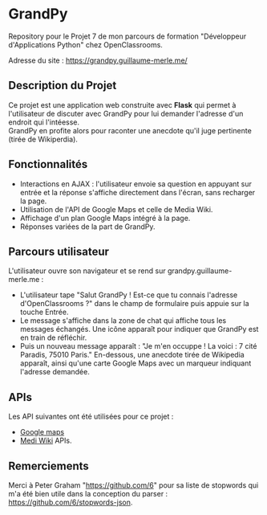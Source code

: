 # GrandPy
Repository pour le Projet 7 de mon parcours de formation "Développeur d'Applications Python" chez OpenClassrooms.  
  
Adresse du site : https://grandpy.guillaume-merle.me/

## Description du Projet
Ce projet est une application web construite avec **Flask** qui permet à l'utilisateur de discuter avec GrandPy pour lui demander l'adresse d'un endroit qui l'intéesse.  
GrandPy en profite alors pour raconter une anecdote qu'il juge pertinente (tirée de Wikiperdia).
## Fonctionnalités
* Interactions en AJAX : l'utilisateur envoie sa question en appuyant sur entrée et la réponse s'affiche directement dans l'écran, sans recharger la page.
* Utilisation de l'API de Google Maps et celle de Media Wiki.
* Affichage d'un plan Google Maps intégré à la page.
* Réponses variées de la part de GrandPy.

## Parcours utilisateur
L'utilisateur ouvre son navigateur et se rend sur grandpy.guillaume-merle.me :
* L'utilisateur tape "Salut GrandPy ! Est-ce que tu connais l'adresse d'OpenClassrooms ?" dans le champ de formulaire puis appuie sur la touche Entrée.
* Le message s'affiche dans la zone de chat qui affiche tous les messages échangés. Une icône apparaît pour indiquer que GrandPy est en train de réfléchir.
* Puis un nouveau message apparaît : "Je m'en occuppe ! La voici : 7 cité Paradis, 75010 Paris." En-dessous, une anecdote tirée de Wikipedia apparaît, ainsi qu'une carte Google Maps avec un marqueur indiquant l'adresse demandée.

## APIs
Les API suivantes ont été utilisées pour ce projet :  
* [Google maps](https://developers.google.com/maps/get-started/)  
* [Medi Wiki](https://www.mediawiki.org/wiki/API:Main_page) APIs.

## Remerciements
Merci à Peter Graham "https://github.com/6" pour sa liste de stopwords qui m'a été bien utile dans la conception du parser : https://github.com/6/stopwords-json.
